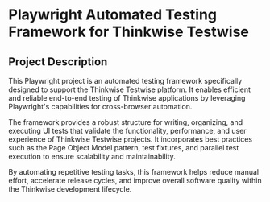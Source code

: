 # Playwright Automated Testing Framework for Thinkwise Testwise

## Project Description

This Playwright project is an automated testing framework specifically designed to support the Thinkwise Testwise platform. It enables efficient and reliable end-to-end testing of Thinkwise applications by leveraging Playwright's capabilities for cross-browser automation.

The framework provides a robust structure for writing, organizing, and executing UI tests that validate the functionality, performance, and user experience of Thinkwise Testwise projects. It incorporates best practices such as the Page Object Model pattern, test fixtures, and parallel test execution to ensure scalability and maintainability.

By automating repetitive testing tasks, this framework helps reduce manual effort, accelerate release cycles, and improve overall software quality within the Thinkwise development lifecycle.
